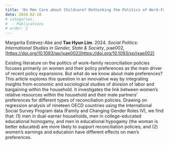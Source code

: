 ```yaml
---
title: 'Do Men Care about Childcare? Rethinking the Politics of Work-Family Reconciliation'
date: 2024-02-28
# categories: 
#  - Publications
# order: 2
---
```


Margarita Estévez-Abe and **Tae Hyun Lim**. 2024. _Social Politics: International Studies in Gender, State & Society_, jxae002, [https://doi.org/10.1093/sp/jxae002](https://doi.org/10.1093/sp/jxae002)


Existing literature on the politics of work–family reconciliation policies focuses primarily on women and their policy preferences as the main driver of recent policy expansions. But what do we know about male preferences? This article explores this question in an innovative way by integrating insights from economic and sociological studies of division of labor and bargaining within the household. It investigates the link between women’s relative resources within the household and their male partners’ preferences for different types of reconciliation policies. Drawing on regression analysis of nineteen OECD countries using the International Social Survey Program data (Family and Changing Gender Roles IV), we find that: (1) men in dual-earner households, men in college-educated educational homogamy, and men in educational hypogamy (the woman is better educated) are more likely to support reconciliation policies; and (2) women’s earnings and education have different effects on men’s preferences.
